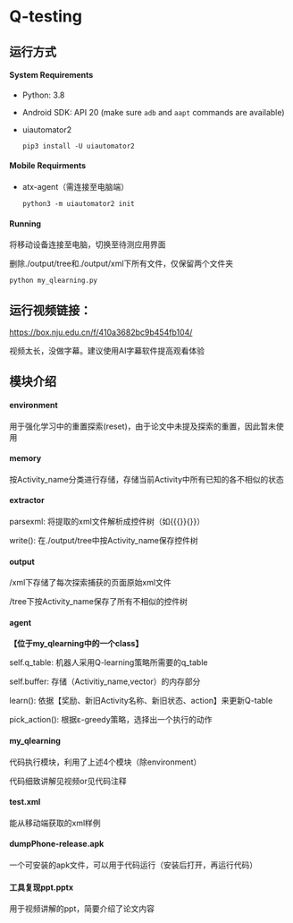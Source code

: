 # Q-testing

## 运行方式

#### System Requirements

- Python: 3.8

- Android SDK: API 20 (make sure `adb` and `aapt` commands are available)

- uiautomator2

  ```
  pip3 install -U uiautomator2
  ```

#### Mobile Requirments

- atx-agent（需连接至电脑端）

  ```
  python3 -m uiautomator2 init
  ```

#### Running

将移动设备连接至电脑，切换至待测应用界面

删除./output/tree和./output/xml下所有文件，仅保留两个文件夹

```
python my_qlearning.py
```



## 运行视频链接：

 https://box.nju.edu.cn/f/410a3682bc9b454fb104/ 

视频太长，没做字幕。建议使用AI字幕软件提高观看体验



## 模块介绍

#### environment

用于强化学习中的重置探索(reset)，由于论文中未提及探索的重置，因此暂未使用

#### memory

按Activity_name分类进行存储，存储当前Activity中所有已知的各不相似的状态

#### extractor

parsexml:    将提取的xml文件解析成控件树（如{{{}}{}}）

write():    在./output/tree中按Activity_name保存控件树

#### output

/xml下存储了每次探索捕获的页面原始xml文件

/tree下按Activity_name保存了所有不相似的控件树

#### agent

**【位于my_qlearning中的一个class】**

self.q_table: 机器人采用Q-learning策略所需要的q_table

self.buffer: 存储（Activitiy_name,vector）的内存部分

learn(): 依据【奖励、新旧Activity名称、新旧状态、action】来更新Q-table

pick_action(): 根据ε-greedy策略，选择出一个执行的动作

#### my_qlearning

代码执行模块，利用了上述4个模块（除environment）

代码细致讲解见视频or见代码注释



#### test.xml

能从移动端获取的xml样例

#### dumpPhone-release.apk

一个可安装的apk文件，可以用于代码运行（安装后打开，再运行代码）

#### 工具复现ppt.pptx

用于视频讲解的ppt，简要介绍了论文内容